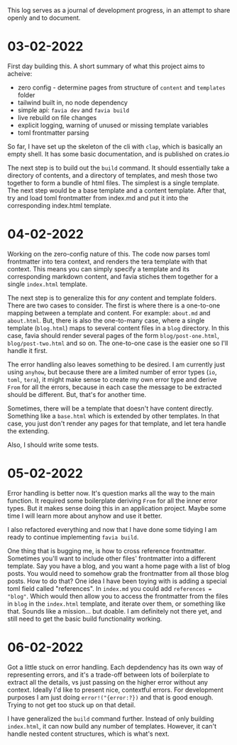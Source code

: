 This log serves as a journal of development progress, in an attempt to share openly and to document.

# 03-02-2022

First day building this. A short summary of what this project aims to acheive:

- zero config - determine pages from structure of `content` and `templates` folder
- tailwind built in, no node dependency
- simple api: `favia dev` and `favia build`
- live rebuild on file changes
- explicit logging, warning of unused or missing template variables
- toml frontmatter parsing

So far, I have set up the skeleton of the cli with `clap`, which is basically an empty shell. It has some basic documentation, and is published on crates.io

The next step is to build out the `build` command. It should essentially take a directory of contents, and a directory of templates, and mesh those two together to form a bundle of html files. The simplest is a single template. The next step would be a base template and a content template. After that, try and load toml frontmatter from index.md and put it into the corresponding index.html template.

# 04-02-2022

Working on the zero-config nature of this. The code now parses toml frontmatter into tera context, and renders the tera template with that context. This means you can simply specify a template and its corresponding markdown content, and favia stiches them together for a single `index.html` template.

The next step is to generalize this for _any_ content and template folders. There are two cases to consider. The first is where there is a one-to-one mapping between a template and content. For example: `about.md` and `about.html`. But, there is also the one-to-many case, where a single template (`blog.html`) maps to several content files in a `blog` directory. In this case, favia should render several pages of the form `blog/post-one.html`, `blog/post-two.html` and so on. The one-to-one case is the easier one so I'll handle it first.

The error handling also leaves something to be desired. I am currently just using `anyhow`, but because there are a limited number of error types (`io`, `toml`, `tera`), it might make sense to create my own error type and derive `From` for all the errors, because in each case the message to be extracted should be different. But, that's for another time.

Sometimes, there will be a template that doesn't have content directly. Something like a `base.html` which is extended by other templates. In that case, you just don't render any pages for that template, and let tera handle the extending.

Also, I should write some tests.

# 05-02-2022

Error handling is better now. It's question marks all the way to the main function. It required some boilerplate deriving `From` for all the inner error types. But it makes sense doing this in an application project. Maybe some time I will learn more about anyhow and use it better.

I also refactored everything and now that I have done some tidying I am ready to continue implementing `favia build`.

One thing that is bugging me, is how to cross reference frontmatter. Sometimes you'll want to include other files' frontmatter into a different template. Say you have a blog, and you want a home page with a list of blog posts. You would need to somehow grab the frontmatter from all those blog posts. How to do that? One idea I have been toying with is adding a special toml field called "references". In `index.md` you could add `references = "blog"`. Which would then allow you to access the frontmatter from the files in `blog` in the `index.html` template, and iterate over them, or something like that. Sounds like a mission... but doable. I am definitely not there yet, and still need to get the basic build functionality working.

# 06-02-2022

Got a little stuck on error handling. Each depdendency has its own way of representing errors, and it's a trade-off between lots of boilerplate to extract all the details, vs just passing on the higher error without any context. Ideally I'd like to present nice, contextful errors. For development purposes I am just doing `error!("{error:?})` and that is good enough. Trying to not get too stuck up on that detail.

I have generalized the `build` command further. Instead of only building `index.html`, it can now build any number of templates. However, it can't handle nested content structures, which is what's next.
